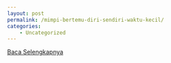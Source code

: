 ```yaml
---
layout: post
permalink: /mimpi-bertemu-diri-sendiri-waktu-kecil/
categories:
    - Uncategorized
---
```


[Baca Selengkapnya](/02)